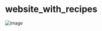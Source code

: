 # website_with_recipes
![image](https://user-images.githubusercontent.com/57345786/218255064-bbb3084c-6353-4c20-8498-98decdb472a4.png)
